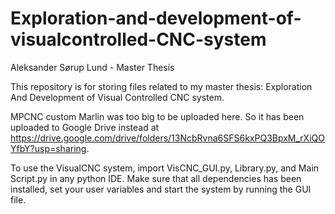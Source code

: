 # Exploration-and-development-of-visualcontrolled-CNC-system
Aleksander Sørup Lund - Master Thesis

This repository is for storing files related to my master thesis: Exploration And Development of Visual Controlled CNC system.

MPCNC custom Marlin was too big to be uploaded here. 
So it has been uploaded to Google Drive instead at 
https://drive.google.com/drive/folders/13NcbRvna6SFS6kxPQ3BpxM_rXiQOYfbY?usp=sharing.

To use the VisualCNC system, import VisCNC_GUI.py, Library.py, and Main Script.py in any python IDE. 
Make sure that all dependencies has been installed, set your user variables and start the system by running the GUI file.
